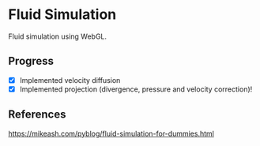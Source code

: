 # Fluid Simulation

Fluid simulation using WebGL.

## Progress

- [x] Implemented velocity diffusion
- [X] Implemented projection (divergence, pressure and velocity correction)!

## References

<https://mikeash.com/pyblog/fluid-simulation-for-dummies.html>
